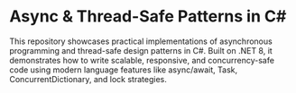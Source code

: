 # Async & Thread-Safe Patterns in C#
This repository showcases practical implementations of asynchronous programming and thread-safe design patterns in C#. 
Built on .NET 8, it demonstrates how to write scalable, responsive, and concurrency-safe code using modern language 
features like async/await, Task, ConcurrentDictionary, and lock strategies.
